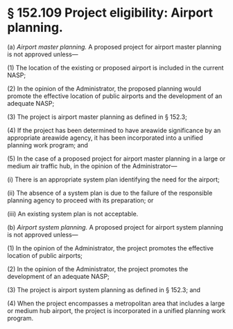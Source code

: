 # § 152.109   Project eligibility: Airport planning.

(a) *Airport master planning.* A proposed project for airport master planning is not approved unless—


(1) The location of the existing or proposed airport is included in the current NASP; 


(2) In the opinion of the Administrator, the proposed planning would promote the effective location of public airports and the development of an adequate NASP; 


(3) The project is airport master planning as defined in § 152.3; 


(4) If the project has been determined to have areawide significance by an appropriate areawide agency, it has been incorporated into a unified planning work program; and 


(5) In the case of a proposed project for airport master planning in a large or medium air traffic hub, in the opinion of the Administrator—


(i) There is an appropriate system plan identifying the need for the airport; 


(ii) The absence of a system plan is due to the failure of the responsible planning agency to proceed with its preparation; or 


(iii) An existing system plan is not acceptable. 


(b) *Airport system planning.* A proposed project for airport system planning is not approved unless—


(1) In the opinion of the Administrator, the project promotes the effective location of public airports; 


(2) In the opinion of the Administrator, the project promotes the development of an adequate NASP; 


(3) The project is airport system planning as defined in § 152.3; and 


(4) When the project encompasses a metropolitan area that includes a large or medium hub airport, the project is incorporated in a unified planning work program. 





